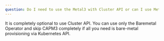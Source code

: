 ```yaml
---
question: Do I need to use the Metal3 with Cluster API or can I use Metal3 independently?
---
```


It is completely optional to use Cluster API. You can use only the
Baremetal Operator and skip CAPM3 completely if all you need is
bare-metal provisioning via Kubernetes API.
